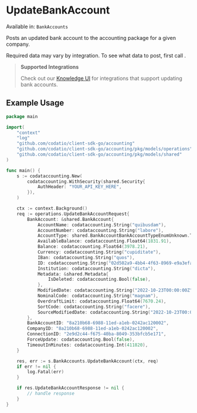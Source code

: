 # UpdateBankAccount
Available in: `BankAccounts`

Posts an updated bank account to the accounting package for a given company.

Required data may vary by integration. To see what data to post, first call []().

> **Supported Integrations**
> 
> Check out our [Knowledge UI](https://knowledge.codat.io/supported-features/accounting?view=tab-by-data-type&dataType=bankAccounts) for integrations that support updating bank accounts.

## Example Usage
```go
package main

import(
	"context"
	"log"
	"github.com/codatio/client-sdk-go/accounting"
	"github.com/codatio/client-sdk-go/accounting/pkg/models/operations"
	"github.com/codatio/client-sdk-go/accounting/pkg/models/shared"
)

func main() {
    s := codataccounting.New(
        codataccounting.WithSecurity(shared.Security{
            AuthHeader: "YOUR_API_KEY_HERE",
        }),
    )

    ctx := context.Background()    
    req := operations.UpdateBankAccountRequest{
        BankAccount: &shared.BankAccount{
            AccountName: codataccounting.String("quibusdam"),
            AccountNumber: codataccounting.String("labore"),
            AccountType: shared.BankAccountBankAccountTypeEnumUnknown.ToPointer(),
            AvailableBalance: codataccounting.Float64(1831.91),
            Balance: codataccounting.Float64(3978.21),
            Currency: codataccounting.String("cupiditate"),
            IBan: codataccounting.String("quos"),
            ID: codataccounting.String("02d502a9-4bb4-4f63-8969-e9a3efa77dfb"),
            Institution: codataccounting.String("dicta"),
            Metadata: &shared.Metadata{
                IsDeleted: codataccounting.Bool(false),
            },
            ModifiedDate: codataccounting.String("2022-10-23T00:00:00Z"),
            NominalCode: codataccounting.String("magnam"),
            OverdraftLimit: codataccounting.Float64(7670.24),
            SortCode: codataccounting.String("facere"),
            SourceModifiedDate: codataccounting.String("2022-10-23T00:00:00Z"),
        },
        BankAccountID: "8a210b68-6988-11ed-a1eb-0242ac120002",
        CompanyID: "8a210b68-6988-11ed-a1eb-0242ac120002",
        ConnectionID: "2e9d2c44-f675-40ba-8049-353bfcb5e171",
        ForceUpdate: codataccounting.Bool(false),
        TimeoutInMinutes: codataccounting.Int(411820),
    }

    res, err := s.BankAccounts.UpdateBankAccount(ctx, req)
    if err != nil {
        log.Fatal(err)
    }

    if res.UpdateBankAccountResponse != nil {
        // handle response
    }
}
```